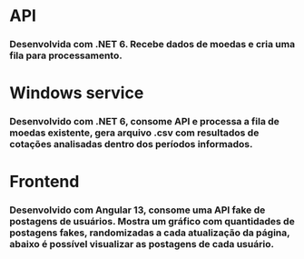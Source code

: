 # API 
### Desenvolvida com .NET 6. Recebe dados de moedas e cria uma fila para processamento.
# Windows service 
### Desenvolvido com .NET 6, consome API e processa a fila de moedas existente, gera arquivo .csv com resultados de cotações analisadas dentro dos períodos informados.
# Frontend 
### Desenvolvido com Angular 13, consome uma API fake de postagens de usuários. Mostra um gráfico com quantidades de postagens fakes, randomizadas a cada atualização da página, abaixo é possível visualizar as postagens de cada usuário.

